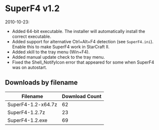 # SuperF4 v1.2

2010-10-23:
- Added 64-bit executable. The installer will automatically install the correct executable.
- Added support for alternative Ctrl+Alt+F4 detection (see `SuperF4.ini`). Enable this to make SuperF4 work in StarCraft II.
- Added xkill to the tray menu (Win+F4).
- Added manual update check to the tray menu.
- Fixed the Shell_NotifyIcon error that appeared for some when SuperF4 was on autostart.

## Downloads by filename

Filename | Download Count
-------- | --------------
SuperF4-1.2-x64.7z | 62
SuperF4-1.2.7z | 23
SuperF4-1.2.exe | 69

